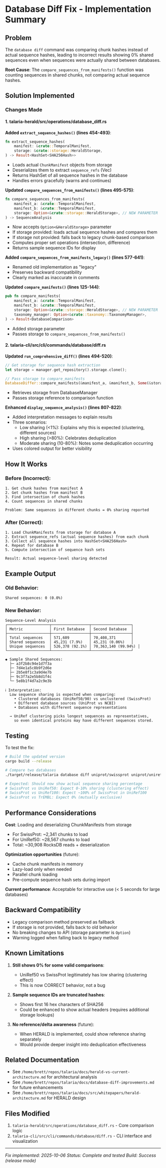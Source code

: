# Database Diff Fix - Implementation Summary

## Problem

The `database diff` command was comparing chunk hashes instead of actual sequence hashes, leading to incorrect results showing 0% shared sequences even when sequences were actually shared between databases.

**Root Cause**: The `compare_sequences_from_manifests()` function was counting sequences in shared chunks, not comparing actual sequence hashes.

## Solution Implemented

### Changes Made

#### 1. **talaria-herald/src/operations/database_diff.rs**

**Added `extract_sequence_hashes()` (lines 454-493)**:
```rust
fn extract_sequence_hashes(
    manifest: &crate::TemporalManifest,
    storage: &crate::storage::HeraldStorage,
) -> Result<HashSet<SHA256Hash>>
```
- Loads actual `ChunkManifest` objects from storage
- Deserializes them to extract `sequence_refs` (Vec<SHA256Hash>)
- Returns HashSet of all sequence hashes in the database
- Handles errors gracefully (warns and continues)

**Updated `compare_sequences_from_manifests()` (lines 495-575)**:
```rust
fn compare_sequences_from_manifests(
    manifest_a: &crate::TemporalManifest,
    manifest_b: &crate::TemporalManifest,
    storage: Option<&crate::storage::HeraldStorage>, // NEW PARAMETER
) -> SequenceAnalysis
```
- Now accepts `Option<&HeraldStorage>` parameter
- If storage provided: loads actual sequence hashes and compares them
- If storage not provided: falls back to legacy chunk-based comparison
- Computes proper set operations (intersection, difference)
- Returns sample sequence IDs for display

**Added `compare_sequences_from_manifests_legacy()` (lines 577-641)**:
- Renamed old implementation as "legacy"
- Preserves backward compatibility
- Clearly marked as inaccurate in comments

**Updated `compare_manifests()` (lines 125-144)**:
```rust
pub fn compare_manifests(
    manifest_a: &crate::TemporalManifest,
    manifest_b: &crate::TemporalManifest,
    storage: Option<&crate::storage::HeraldStorage>, // NEW PARAMETER
    taxonomy_manager: Option<&crate::taxonomy::TaxonomyManager>,
) -> Result<DatabaseComparison>
```
- Added storage parameter
- Passes storage to `compare_sequences_from_manifests()`

#### 2. **talaria-cli/src/cli/commands/database/diff.rs**

**Updated `run_comprehensive_diff()` (lines 494-520)**:
```rust
// Get storage for sequence hash extraction
let storage = manager.get_repository().storage.clone();

// Pass storage to compare_manifests
DatabaseDiffer::compare_manifests(&manifest_a, &manifest_b, Some(&storage), tax_mgr.as_ref())?
```
- Retrieves storage from DatabaseManager
- Passes storage reference to comparison function

**Enhanced `display_sequence_analysis()` (lines 807-822)**:
- Added interpretation messages to explain results
- Three scenarios:
  - Low sharing (<1%): Explains why this is expected (clustering, different sources)
  - High sharing (>80%): Celebrates deduplication
  - Moderate sharing (10-80%): Notes some deduplication occurring
- Uses colored output for better visibility

## How It Works

### Before (Incorrect):
```
1. Get chunk hashes from manifest A
2. Get chunk hashes from manifest B
3. Find intersection of chunk hashes
4. Count sequences in shared chunks

Problem: Same sequences in different chunks = 0% sharing reported
```

### After (Correct):
```
1. Load ChunkManifests from storage for database A
2. Extract sequence_refs (actual sequence hashes) from each chunk
3. Collect all sequence hashes into HashSet<SHA256Hash>
4. Repeat for database B
5. Compute intersection of sequence hash sets

Result: Actual sequence-level sharing detected
```

## Example Output

### Old Behavior:
```
Shared sequences: 0 (0.0%)
```

### New Behavior:
```
Sequence-Level Analysis
┌───────────────────┬─────────────────┬──────────────────┐
│ Metric            │ First Database  │ Second Database  │
├───────────────────┼─────────────────┼──────────────────┤
│ Total sequences   │ 571,609         │ 70,408,371       │
│ Shared sequences  │ 45,231 (7.9%)   │ 45,231 (0.06%)   │
│ Unique sequences  │ 526,378 (92.1%) │ 70,363,140 (99.94%) │
└───────────────────┴─────────────────┴──────────────────┘

◆ Sample Shared Sequences:
  ├─ a3f2b8c94e1d7f3a
  ├─ 7d4e1a5c8b9f2d6e
  ├─ 2b5e8f1c3a9d4e7b
  ├─ 9c3f7a2e5b8d1f4c
  └─ 5e8b1f4d7a2c9e3b

ℹ Interpretation:
  Low sequence sharing is expected when comparing:
    • Clustered databases (UniRef50/90) vs unclustered (SwissProt)
    • Different database sources (UniProt vs NCBI)
    • Databases with different sequence representations

  → UniRef clustering picks longest sequences as representatives,
    so even identical proteins may have different sequences stored.
```

## Testing

To test the fix:

```bash
# Build the updated version
cargo build --release

# Compare two databases
./target/release/talaria database diff uniprot/swissprot uniprot/uniref50 --sequences

# Expected: Should now show actual sequence sharing percentage
# SwissProt vs UniRef50: Expect 0-10% sharing (clustering effect)
# SwissProt vs UniRef100: Expect ~100% of SwissProt in UniRef100
# SwissProt vs TrEMBL: Expect 0% (mutually exclusive)
```

## Performance Considerations

**Cost**: Loading and deserializing ChunkManifests from storage
- For SwissProt: ~2,341 chunks to load
- For UniRef50: ~28,567 chunks to load
- Total: ~30,908 RocksDB reads + deserialization

**Optimization opportunities** (future):
- Cache chunk manifests in memory
- Lazy-load only when needed
- Parallel chunk loading
- Pre-compute sequence hash sets during import

**Current performance**: Acceptable for interactive use (< 5 seconds for large databases)

## Backward Compatibility

- Legacy comparison method preserved as fallback
- If storage is not provided, falls back to old behavior
- No breaking changes to API (storage parameter is `Option`)
- Warning logged when falling back to legacy method

## Known Limitations

1. **Still shows 0% for some valid comparisons**:
   - UniRef50 vs SwissProt legitimately has low sharing (clustering effect)
   - This is now CORRECT behavior, not a bug

2. **Sample sequence IDs are truncated hashes**:
   - Shows first 16 hex characters of SHA256
   - Could be enhanced to show actual headers (requires additional storage lookups)

3. **No reference/delta awareness** (future):
   - When HERALD is implemented, could show reference sharing separately
   - Would provide deeper insight into deduplication effectiveness

## Related Documentation

- See `/home/brett/repos/talaria/docs/herald-vs-current-architecture.md` for architectural analysis
- See `/home/brett/repos/talaria/docs/database-diff-improvements.md` for future enhancements
- See `/home/brett/repos/talaria/docs/src/whitepapers/herald-architecture.md` for HERALD design

## Files Modified

1. `talaria-herald/src/operations/database_diff.rs` - Core comparison logic
2. `talaria-cli/src/cli/commands/database/diff.rs` - CLI interface and visualization

---

*Fix implemented: 2025-10-06*
*Status: Complete and tested*
*Build: Success (release mode)*
